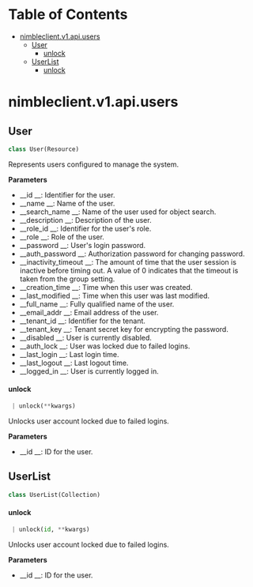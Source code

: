 # Table of Contents

* [nimbleclient.v1.api.users](#nimbleclient.v1.api.users)
  * [User](#nimbleclient.v1.api.users.User)
    * [unlock](#nimbleclient.v1.api.users.User.unlock)
  * [UserList](#nimbleclient.v1.api.users.UserList)
    * [unlock](#nimbleclient.v1.api.users.UserList.unlock)

<a name="nimbleclient.v1.api.users"></a>
# nimbleclient.v1.api.users

<a name="nimbleclient.v1.api.users.User"></a>
## User

```python
class User(Resource)
```

Represents users configured to manage the system.

__Parameters__

- __id                 __: Identifier for the user.
- __name               __: Name of the user.
- __search_name        __: Name of the user used for object search.
- __description        __: Description of the user.
- __role_id            __: Identifier for the user's role.
- __role               __: Role of the user.
- __password           __: User's login password.
- __auth_password      __: Authorization password for changing password.
- __inactivity_timeout __: The amount of time that the user session is inactive before timing out. A value of 0 indicates that the timeout is taken from the group setting.
- __creation_time      __: Time when this user was created.
- __last_modified      __: Time when this user was last modified.
- __full_name          __: Fully qualified name of the user.
- __email_addr         __: Email address of the user.
- __tenant_id          __: Identifier for the tenant.
- __tenant_key         __: Tenant secret key for encrypting the password.
- __disabled           __: User is currently disabled.
- __auth_lock          __: User was locked due to failed logins.
- __last_login         __: Last login time.
- __last_logout        __: Last logout time.
- __logged_in          __: User is currently logged in.

<a name="nimbleclient.v1.api.users.User.unlock"></a>
#### unlock

```python
 | unlock(**kwargs)
```

Unlocks user account locked due to failed logins.

__Parameters__

- __id __: ID for the user.

<a name="nimbleclient.v1.api.users.UserList"></a>
## UserList

```python
class UserList(Collection)
```

<a name="nimbleclient.v1.api.users.UserList.unlock"></a>
#### unlock

```python
 | unlock(id, **kwargs)
```

Unlocks user account locked due to failed logins.

__Parameters__

- __id __: ID for the user.

